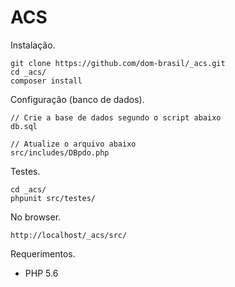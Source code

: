ACS
===

Instalação.

    git clone https://github.com/dom-brasil/_acs.git
    cd _acs/
    composer install

Configuração (banco de dados).

    // Crie a base de dados segundo o script abaixo
    db.sql

    // Atualize o arquivo abaixo
    src/includes/DBpdo.php

Testes.

    cd _acs/
    phpunit src/testes/


No browser.

    http://localhost/_acs/src/

Requerimentos.

- PHP 5.6